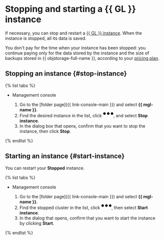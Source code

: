 # Stopping and starting a {{ GL }} instance

If necessary, you can stop and restart a [{{ GL }} instance](../../concepts/index.md#instance). When the instance is stopped, all its data is saved.

You don't pay for the time when your instance has been stopped: you continue paying only for the data stored by the instance and the size of backups stored in {{ objstorage-full-name }}, according to your [pricing plan](../../pricing.md#prices-storage).

## Stopping an instance {#stop-instance}

{% list tabs %}

- Management console

  1. Go to the [folder page]({{ link-console-main }}) and select **{{ mgl-name }}**.
  1. Find the desired instance in the list, click ![options](../../../_assets/horizontal-ellipsis.svg), and select **Stop instance**.
  1. In the dialog box that opens, confirm that you want to stop the instance, then click **Stop**.

{% endlist %}

## Starting an instance {#start-instance}

You can restart your **Stopped** instance.

{% list tabs %}

- Management console

  1. Go to the [folder page]({{ link-console-main }}) and select **{{ mgl-name }}**.
  1. Find the stopped cluster in the list, click ![options](../../../_assets/horizontal-ellipsis.svg), then select **Start instance**.
  1. In the dialog that opens, confirm that you want to start the instance by clicking **Start**.

{% endlist %}